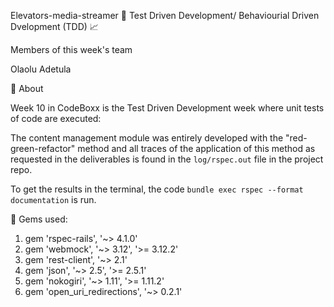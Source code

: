 Elevators-media-streamer
🚀	Test Driven Development/ Behaviourial Driven Dvelopment (TDD)	📈

Members of this week's team

Olaolu Adetula
 
🎯 About

Week 10 in CodeBoxx is the Test Driven Development week where unit tests of code are executed:

The content management module was entirely developed with the "red-green-refactor" method and all traces of the application of this method as requested in the deliverables is found in the `log/rspec.out` file in the project repo.


To get the results in the terminal, the code `bundle exec rspec --format documentation` is run.
 
 
📌 Gems used:
1. gem 'rspec-rails', '~> 4.1.0'
2. gem 'webmock', '~> 3.12', '>= 3.12.2'
3. gem 'rest-client', '~> 2.1'
4. gem 'json', '~> 2.5', '>= 2.5.1'
5. gem 'nokogiri', '~> 1.11', '>= 1.11.2'
6. gem 'open_uri_redirections', '~> 0.2.1'
